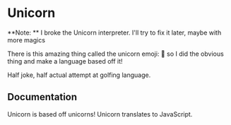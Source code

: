 # Unicorn

**Note: ** I broke the Unicorn interpreter. I'll try to fix it later, maybe with more magics 

There is this amazing thing called the unicorn emoji: 🦄 so I did the obvious thing and make a language based off it!

Half joke, half actual attempt at golfing language.

## Documentation

Unicorn is based off unicorns! Unicorn translates to JavaScript.
